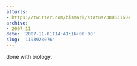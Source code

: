 ```yaml
---
alturls:
- https://twitter.com/bismark/status/380631602
archive:
- 2007-11
date: '2007-11-01T14:41:16+00:00'
slug: '1193928076'
---
```


done with biology.

